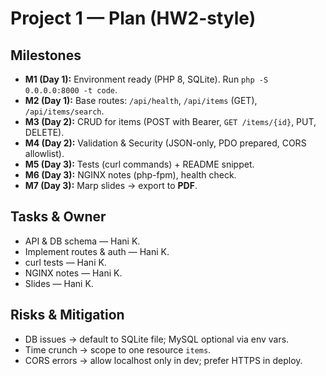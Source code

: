 # Project 1 — Plan (HW2-style)

## Milestones
- **M1 (Day 1):** Environment ready (PHP 8, SQLite). Run `php -S 0.0.0.0:8000 -t code`.
- **M2 (Day 1):** Base routes: `/api/health`, `/api/items` (GET), `/api/items/search`.
- **M3 (Day 2):** CRUD for items (POST with Bearer, `GET /items/{id}`, PUT, DELETE).
- **M4 (Day 2):** Validation & Security (JSON-only, PDO prepared, CORS allowlist).
- **M5 (Day 3):** Tests (curl commands) + README snippet.
- **M6 (Day 3):** NGINX notes (php-fpm), health check.
- **M7 (Day 3):** Marp slides → export to **PDF**.

## Tasks & Owner
- API & DB schema — Hani K.
- Implement routes & auth — Hani K.
- curl tests — Hani K.
- NGINX notes — Hani K.
- Slides — Hani K.

## Risks & Mitigation
- DB issues → default to SQLite file; MySQL optional via env vars.
- Time crunch → scope to one resource `items`.
- CORS errors → allow localhost only in dev; prefer HTTPS in deploy.
